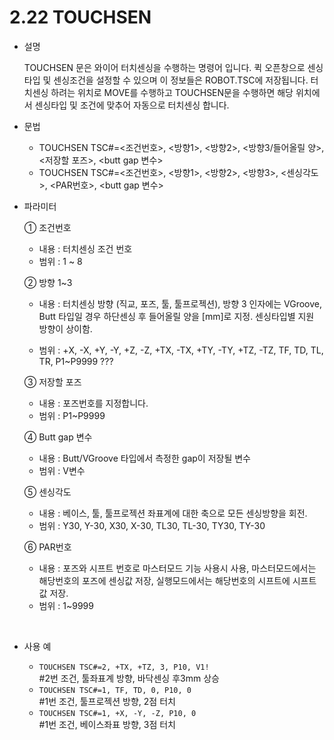 ﻿# 2.22 TOUCHSEN

- 설명
    
    TOUCHSEN 문은 와이어 터치센싱을 수행하는 명령어 입니다. 퀵 오픈창으로 센싱타입 및 센싱조건을 설정할 수 있으며 이 정보들은 ROBOT.TSC에 저장됩니다. 터치센싱 하려는 위치로 MOVE를 수행하고 TOUCHSEN문을 수행하면 해당 위치에서 센싱타입 및 조건에 맞추어 자동으로 터치센싱 합니다.


- 문법
  
    - TOUCHSEN TSC#=<조건번호>, <방향1>, <방향2>, <방향3/들어올릴 양>, <저장할 포즈>, <butt gap 변수>
    - TOUCHSEN TSC#=<조건번호>, <방향1>, <방향2>, <방향3>, <센싱각도>, <PAR번호>, <butt gap 변수>



- 파라미터
  
   ① 조건번호
     - 내용 : 터치센싱 조건 번호 
     - 범위 : 1 ~ 8
   
   ② 방향 1~3
     - 내용 : 터치센싱 방향 (직교, 포즈, 툴, 툴프로젝션), 방향 3 인자에는 VGroove, Butt 타입일 경우 하단센싱 후 들어올릴 양을 [mm]로 지정. 센싱타입별 지원 방향이 상이함.

     - 범위 : +X, -X, +Y, -Y, +Z, -Z, +TX, -TX, +TY, -TY, +TZ, -TZ, TF, TD, TL, TR, P1~P9999 ???

   ③ 저장할 포즈
     - 내용 : 포즈번호를 지정합니다.
     - 범위 : P1~P9999

   ④ Butt gap 변수
     - 내용 : Butt/VGroove 타입에서 측정한 gap이 저장될 변수
     - 범위 : V변수
     
   ⑤ 센싱각도
     - 내용 : 베이스, 툴, 툴프로젝션 좌표계에 대한 축으로 모든 센싱방향을 회전.
     - 범위 : Y30, Y-30, X30, X-30, TL30, TL-30, TY30, TY-30
     
   ⑥ PAR번호
     - 내용 : 포즈와 시프트 번호로 마스터모드 기능 사용시 사용, 마스터모드에서는 해당번호의 포즈에 센싱값 저장, 실행모드에서는 해당번호의 시프트에 시프트값 저장.
     - 범위 : 1~9999
  
</br>  

- 사용 예
  
  -	```TOUCHSEN TSC#=2, +TX, +TZ, 3, P10, V1!```  
\#2번 조건, 툴좌표계 방향, 바닥센싱 후3mm 상승
  - ```TOUCHSEN TSC#=1, TF, TD, 0, P10, 0```      
\#1번 조건, 툴프로젝션 방향, 2점 터치
  - ```TOUCHSEN TSC#=1, +X, -Y, -Z, P10, 0```     
\#1번 조건, 베이스좌표 방향, 3점 터치

